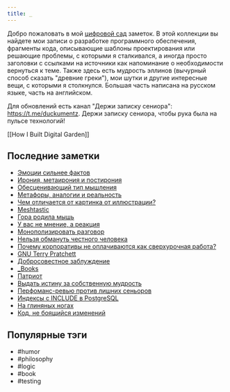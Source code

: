 ```yaml
---
title: _
---
```


Добро пожаловать в мой [цифровой сад](https://maggieappleton.com/garden-history) заметок. В этой коллекции вы найдете мои записи о разработке программного обеспечения, фрагменты кода, описывающие шаблоны проектирования или решающие проблемы, с которыми я сталкивался, а иногда просто заголовки с ссылками на источники как напоминание о необходимости вернуться к теме. Также здесь есть мудрость эллинов (вычурный способ сказать "древние греки"), мои шутки и другие интересные вещи, с которыми я столкнулся. Большая часть написана на русском языке, часть на английском.

Для обновлений есть канал "Держи записку сениора": https://t.me/duckumentz. Держи записку сениора, чтобы рука была на пульсе технологий!

[[How I Built Digital Garden]]

## Последние заметки
- [Эмоции сильнее фактов](2025-09/Эмоции-сильнее-фактов.md)
- [Ирония, метаирония и постирония](2025-09/Ирония,-метаирония-и-постирония.md)
- [Обесценивающий тип мышления](2025-09/Обесценивающий-тип-мышления.md)
- [Метафоры, аналогии и реальность](2025-09/Метафоры,-аналогии-и-реальность.md)
- [Чем отличается от картинка от иллюстрации?](2025-09/Чем-отличается-от-картинка-от-иллюстрации?.md)
- [Meshtastic](2025-09/Meshtastic.md)
- [Гора родила мышь](2025-09/Гора-родила-мышь.md)
- [У вас не мнение, а реакция](2025-09/У-вас-не-мнение,-а-реакция.md)
- [Монополизировать разговор](2025-09/Монополизировать-разговор.md)
- [Нельзя обмануть честного человека](2025-09/Нельзя-обмануть-честного-человека.md)
- [Почему корпоративы не оплачиваются как сверхурочная работа?](2025-09/Почему-корпоративы-не-оплачиваются-как-сверхурочная-работа?.md)
- [GNU Terry Pratchett](2025-09/GNU-Terry-Pratchett.md)
- [Добросовестное заблуждение](2025-09/Добросовестное-заблуждение.md)
- [_Books](_Books.md)
- [Патриот](2025-09/Патриот.md)
- [Выдать истину за собственную мудрость](2025-09/Выдать-истину-за-собственную-мудрость.md)
- [Перфоманс-ревью против лишних сеньоров](2025-09/Перфоманс-ревью-против-лишних-сеньоров.md)
- [Индексы с INCLUDE в PostgreSQL](2025-09/Индексы-с-INCLUDE-в-PostgreSQL.md)
- [На глиняных ногах](2025-09/На-глиняных-ногах.md)
- [Код, не боящийся изменений](2025/2025-08/Код,-не-боящийся-изменений.md)


## Популярные тэги
- #humor
- #philosophy
- #logic
- #book
- #testing
